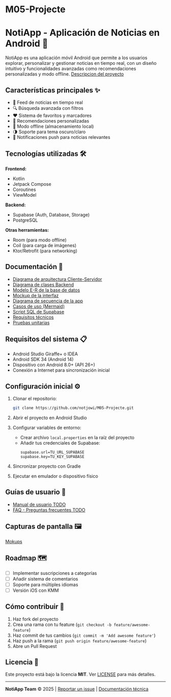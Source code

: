 # M05-Projecte

# NotiApp - Aplicación de Noticias en Android 📱

NotiApp es una aplicación móvil Android que permite a los usuarios explorar, personalizar y gestionar noticias en tiempo real, con un diseño intuitivo y funcionalidades avanzadas como recomendaciones personalizadas y modo offline.
[Descripcion del proyecto](https://github.com/notjowi/M05-Projecte/blob/59bae2eb5fe8a27fd710c782fa8f93eba61f3225/Documents/descproyecto.md)
## Características principales ✨

- 📰 Feed de noticias en tiempo real  
- 🔍 Búsqueda avanzada con filtros  
- ❤️ Sistema de favoritos y marcadores  
- 🧠 Recomendaciones personalizadas  
- 📂 Modo offline (almacenamiento local)  
- 🌗 Soporte para tema oscuro/claro  
- 🔔 Notificaciones push para noticias relevantes  

## Tecnologías utilizadas 🛠️

**Frontend:**  
- Kotlin  
- Jetpack Compose  
- Coroutines  
- ViewModel  

**Backend:**  
- Supabase (Auth, Database, Storage)  
- PostgreSQL  

**Otras herramientas:**  
- Room (para modo offline)  
- Coil (para carga de imágenes)  
- Ktor/Retrofit (para networking)  

## Documentación 📄

- [Diagrama de arquitectura Cliente-Servidor](https://github.com/notjowi/M05-Projecte/blob/ee0a92f3200900648cb920bc5d035269e689bfbc/Documents/Diagrama%20de%20arquitectura%20Cliente-Servidor.md)  
- [Diagrama de clases Backend](https://github.com/notjowi/M05-Projecte/blob/ee0a92f3200900648cb920bc5d035269e689bfbc/Documents/Diagrama%20de%20classes%20Backend.md)  
- [Modelo E-R de la base de datos](https://github.com/notjowi/M05-Projecte/blob/ee0a92f3200900648cb920bc5d035269e689bfbc/Documents/Model%20E-R)  
- [Mockup de la interfaz](https://github.com/notjowi/M05-Projecte/blob/main/Documents/Mokup.png)  
- [Diagrama de secuencia de la app](https://github.com/notjowi/M05-Projecte/blob/ee0a92f3200900648cb920bc5d035269e689bfbc/Documents/Seq%C3%BC%C3%A8ncia%20app.md)  
- [Casos de uso (Mermaid)](https://github.com/notjowi/M05-Projecte/blob/ee0a92f3200900648cb920bc5d035269e689bfbc/Documents/UseCase.mermaid)  
- [Script SQL de Supabase](https://github.com/notjowi/M05-Projecte/blob/main/Documents/dbAuthNotiApp(Supabase).sql)  
- [Requisitos técnicos](https://github.com/notjowi/M05-Projecte/blob/ee0a92f3200900648cb920bc5d035269e689bfbc/Documents/req-tecnic.md)  
- [Pruebas unitarias](https://github.com/notjowi/M05-Projecte/blob/ee0a92f3200900648cb920bc5d035269e689bfbc/Documents/testsunitaris.md)  
## Requisitos del sistema 📋

- Android Studio Giraffe+ o IDEA
- Android SDK 34 (Android 14)  
- Dispositivo con Android 8.0+ (API 26+)  
- Conexión a Internet para sincronización inicial  

## Configuración inicial ⚙️

1. Clonar el repositorio:
   ```bash
   git clone https://github.com/notjowi/M05-Projecte.git
   ```

2. Abrir el proyecto en Android Studio

3. Configurar variables de entorno:
   - Crear archivo `local.properties` en la raíz del proyecto
   - Añadir tus credenciales de Supabase:
     ```
     supabase.url=TU_URL_SUPABASE
     supabase.key=TU_KEY_SUPABASE
     ```

4. Sincronizar proyecto con Gradle

5. Ejecutar en emulador o dispositivo físico

## Guías de usuario 📱

- [Manual de usuario TODO](Documents/ManualUsuariM05.pdf)  
- [FAQ - Preguntas frecuentes TODO](Documents/ManualTecnicM05.pdf)  

## Capturas de pantalla 🖼️

[Mokups](https://github.com/notjowi/M05-Projecte/blob/ee0a92f3200900648cb920bc5d035269e689bfbc/Documents/Mokup.png)

## Roadmap 🗺️

- [ ] Implementar suscripciones a categorías  
- [ ] Añadir sistema de comentarios  
- [ ] Soporte para múltiples idiomas  
- [ ] Versión iOS con KMM  

## Cómo contribuir 🤝

1. Haz fork del proyecto  
2. Crea una rama con tu feature (`git checkout -b feature/awesome-feature`)  
3. Haz commit de tus cambios (`git commit -m 'Add awesome feature'`)  
4. Haz push a la rama (`git push origin feature/awesome-feature`)  
5. Abre un Pull Request  

## Licencia 📜

Este proyecto está bajo la licencia **MIT**. Ver [LICENSE](LICENSE) para más detalles.

---

**NotiApp Team** © 2025 | [Reportar un issue](https://github.com/notjowi/M05-Projecte/issues) | [Documentación técnica](Documents/)

